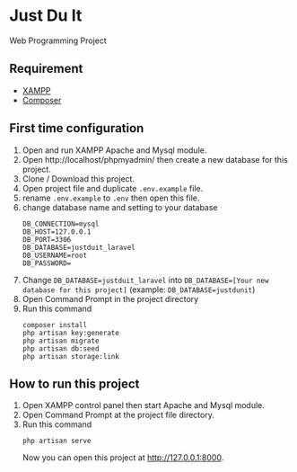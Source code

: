 # Just Du It

Web Programming Project

## Requirement
- [XAMPP](https://www.apachefriends.org/index.html)
- [Composer](https://getcomposer.org/download/)

## First time configuration
1. Open and run XAMPP Apache and Mysql module.
2. Open http://localhost/phpmyadmin/ then create a new database for this project.
3. Clone / Download this project.
4. Open project file and duplicate `.env.example` file.
5. rename `.env.example` to `.env` then open this file.
6. change database name and setting to your database
    ```
    DB_CONNECTION=mysql
    DB_HOST=127.0.0.1
    DB_PORT=3306
    DB_DATABASE=justduit_laravel
    DB_USERNAME=root
    DB_PASSWORD=
    ```
7. Change `DB_DATABASE=justduit_laravel` into `DB_DATABASE=[Your new database for this project]` (example: `DB_DATABASE=justdunit`)
8. Open Command Prompt in the project directory
9. Run this command
    ```
    composer install
    php artisan key:generate
    php artisan migrate
    php artisan db:seed
    php artisan storage:link
    ```
## How to run this project
1. Open XAMPP control panel then start Apache and Mysql module.
2. Open Command Prompt at the project file directory.
3. Run this command
    ```
    php artisan serve
    ```
    Now you can open this project at http://127.0.0.1:8000.
